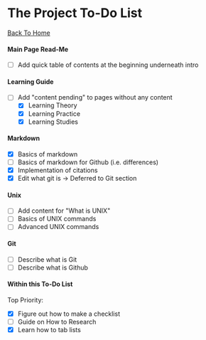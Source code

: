 The Project To-Do List
======================

[Back To Home](README.md)

#### Main Page Read-Me
- [ ] Add quick table of contents at the beginning underneath intro

#### Learning Guide
- [ ] Add "content pending" to pages without any content
	- [x] Learning Theory
	- [x] Learning Practice
	- [x] Learning Studies

#### Markdown

- [x] Basics of markdown
- [ ] Basics of markdown for Github (i.e. differences)
- [x] Implementation of citations
- [x] Edit what git is -> Deferred to Git section

#### Unix
- [ ] Add content for "What is UNIX"
- [ ] Basics of UNIX commands
- [ ] Advanced UNIX commands

#### Git
- [ ] Describe what is Git
- [ ] Describe what is Github

#### Within this To-Do List
Top Priority:
- [x] Figure out how to make a checklist
- [ ] Guide on How to Research
- [x] Learn how to tab lists